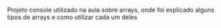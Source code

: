 Projeto console utilizado na aula sobre arrays, onde foi explicado alguns tipos de arrays e como utilizar cada um deles
